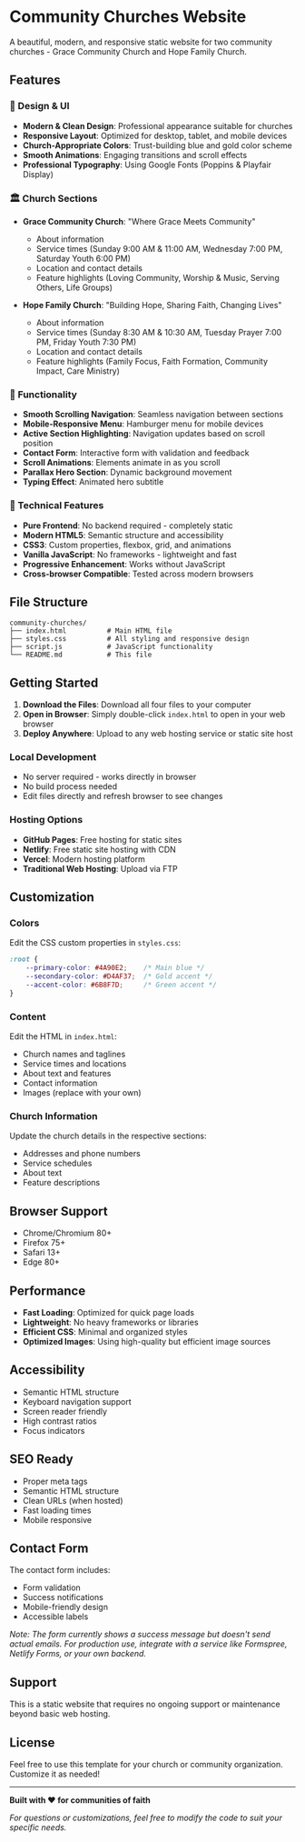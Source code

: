# Community Churches Website

A beautiful, modern, and responsive static website for two community churches - Grace Community Church and Hope Family Church.

## Features

### 🎨 Design & UI
- **Modern & Clean Design**: Professional appearance suitable for churches
- **Responsive Layout**: Optimized for desktop, tablet, and mobile devices
- **Church-Appropriate Colors**: Trust-building blue and gold color scheme
- **Smooth Animations**: Engaging transitions and scroll effects
- **Professional Typography**: Using Google Fonts (Poppins & Playfair Display)

### 🏛️ Church Sections
- **Grace Community Church**: "Where Grace Meets Community"
  - About information
  - Service times (Sunday 9:00 AM & 11:00 AM, Wednesday 7:00 PM, Saturday Youth 6:00 PM)
  - Location and contact details
  - Feature highlights (Loving Community, Worship & Music, Serving Others, Life Groups)

- **Hope Family Church**: "Building Hope, Sharing Faith, Changing Lives"
  - About information
  - Service times (Sunday 8:30 AM & 10:30 AM, Tuesday Prayer 7:00 PM, Friday Youth 7:30 PM)
  - Location and contact details
  - Feature highlights (Family Focus, Faith Formation, Community Impact, Care Ministry)

### 🚀 Functionality
- **Smooth Scrolling Navigation**: Seamless navigation between sections
- **Mobile-Responsive Menu**: Hamburger menu for mobile devices
- **Active Section Highlighting**: Navigation updates based on scroll position
- **Contact Form**: Interactive form with validation and feedback
- **Scroll Animations**: Elements animate in as you scroll
- **Parallax Hero Section**: Dynamic background movement
- **Typing Effect**: Animated hero subtitle

### 📱 Technical Features
- **Pure Frontend**: No backend required - completely static
- **Modern HTML5**: Semantic structure and accessibility
- **CSS3**: Custom properties, flexbox, grid, and animations
- **Vanilla JavaScript**: No frameworks - lightweight and fast
- **Progressive Enhancement**: Works without JavaScript
- **Cross-browser Compatible**: Tested across modern browsers

## File Structure
```
community-churches/
├── index.html          # Main HTML file
├── styles.css          # All styling and responsive design
├── script.js           # JavaScript functionality
└── README.md           # This file
```

## Getting Started

1. **Download the Files**: Download all four files to your computer
2. **Open in Browser**: Simply double-click `index.html` to open in your web browser
3. **Deploy Anywhere**: Upload to any web hosting service or static site host

### Local Development
- No server required - works directly in browser
- No build process needed
- Edit files directly and refresh browser to see changes

### Hosting Options
- **GitHub Pages**: Free hosting for static sites
- **Netlify**: Free static site hosting with CDN
- **Vercel**: Modern hosting platform
- **Traditional Web Hosting**: Upload via FTP

## Customization

### Colors
Edit the CSS custom properties in `styles.css`:
```css
:root {
    --primary-color: #4A90E2;    /* Main blue */
    --secondary-color: #D4AF37;  /* Gold accent */
    --accent-color: #6B8F7D;     /* Green accent */
}
```

### Content
Edit the HTML in `index.html`:
- Church names and taglines
- Service times and locations
- About text and features
- Contact information
- Images (replace with your own)

### Church Information
Update the church details in the respective sections:
- Addresses and phone numbers
- Service schedules
- About text
- Feature descriptions

## Browser Support
- Chrome/Chromium 80+
- Firefox 75+
- Safari 13+
- Edge 80+

## Performance
- **Fast Loading**: Optimized for quick page loads
- **Lightweight**: No heavy frameworks or libraries
- **Efficient CSS**: Minimal and organized styles
- **Optimized Images**: Using high-quality but efficient image sources

## Accessibility
- Semantic HTML structure
- Keyboard navigation support
- Screen reader friendly
- High contrast ratios
- Focus indicators

## SEO Ready
- Proper meta tags
- Semantic HTML structure
- Clean URLs (when hosted)
- Fast loading times
- Mobile responsive

## Contact Form
The contact form includes:
- Form validation
- Success notifications
- Mobile-friendly design
- Accessible labels

*Note: The form currently shows a success message but doesn't send actual emails. For production use, integrate with a service like Formspree, Netlify Forms, or your own backend.*

## Support
This is a static website that requires no ongoing support or maintenance beyond basic web hosting.

## License
Feel free to use this template for your church or community organization. Customize it as needed!

---

**Built with ❤️ for communities of faith**

*For questions or customizations, feel free to modify the code to suit your specific needs.*
